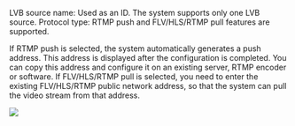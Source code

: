 LVB source name: Used as an ID. The system supports only one LVB source.
Protocol type: RTMP push and FLV/HLS/RTMP pull features are supported.

If RTMP push is selected, the system automatically generates a push address. This address is displayed after the configuration is completed. You can copy this address and configure it on an existing server, RTMP encoder or software. If FLV/HLS/RTMP pull is selected, you need to enter the existing FLV/HLS/RTMP public network address, so that the system can pull the video stream from that address.

![](https://main.qcloudimg.com/raw/abff9021b767556f88356852757feedf.png)
